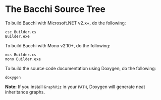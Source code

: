 # The Bacchi Source Tree #
To build Bacchi with Microsoft.NET v2.x+, do the following:

	csc Builder.cs
	Builder.exe

To build Bacchi with Mono v2.10+, do the following:

	mcs Builder.cs
	mono Builder.exe

To build the source code documentation using Doxygen, do the following:

	doxygen

**Note:** If you install `GraphViz` in your `PATH`, Doxygen will generate neat inheritance graphs.
